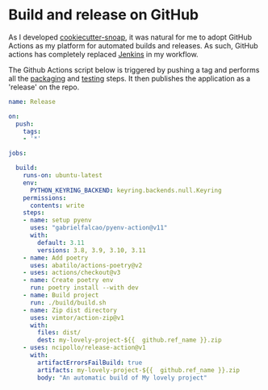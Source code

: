 # Build and release on GitHub

As I developed [cookiecutter-snoap](https://github.com/sonotley/cookiecutter-snoap), it was natural for me to adopt GitHub Actions as my platform for automated builds and releases.
As such, GitHub actions has completely replaced [Jenkins](jenkins.md) in my workflow.
 
The Github Actions script below is triggered by pushing a tag and performs all the [packaging](package.md) and [testing](run-tests.md) steps.
It then publishes the application as a 'release' on the repo.

```yaml linenums="1"
name: Release

on:
  push:
    tags:
    - '*'

jobs:

  build:
    runs-on: ubuntu-latest
    env:
      PYTHON_KEYRING_BACKEND: keyring.backends.null.Keyring
    permissions:
      contents: write
    steps:
    - name: setup pyenv
      uses: "gabrielfalcao/pyenv-action@v11"
      with:
        default: 3.11
        versions: 3.8, 3.9, 3.10, 3.11
    - name: Add poetry
      uses: abatilo/actions-poetry@v2
    - uses: actions/checkout@v3
    - name: Create poetry env
      run: poetry install --with dev
    - name: Build project
      run: ./build/build.sh
    - name: Zip dist directory
      uses: vimtor/action-zip@v1
      with:
        files: dist/
        dest: my-lovely-project-${{  github.ref_name }}.zip
    - uses: ncipollo/release-action@v1
      with:
        artifactErrorsFailBuild: true
        artifacts: my-lovely-project-${{  github.ref_name }}.zip
        body: "An automatic build of My lovely project"
```